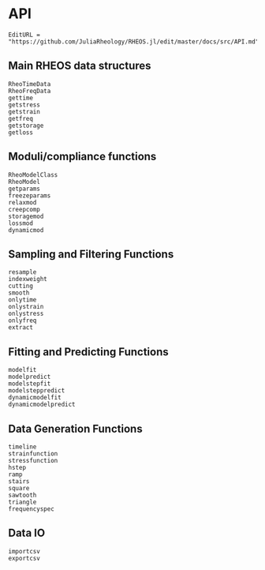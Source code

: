 # API
```@meta
EditURL = "https://github.com/JuliaRheology/RHEOS.jl/edit/master/docs/src/API.md"
```

## Main RHEOS data structures
```@docs
RheoTimeData
RheoFreqData
gettime
getstress
getstrain
getfreq
getstorage
getloss
```

## Moduli/compliance functions
```@docs
RheoModelClass
RheoModel
getparams
freezeparams
relaxmod
creepcomp
storagemod
lossmod
dynamicmod
```

## Sampling and Filtering Functions
```@docs
resample
indexweight
cutting
smooth
onlytime
onlystrain
onlystress
onlyfreq
extract
```

## Fitting and Predicting Functions
```@docs
modelfit
modelpredict
modelstepfit
modelsteppredict
dynamicmodelfit
dynamicmodelpredict
```

## Data Generation Functions
```@docs
timeline
strainfunction
stressfunction
hstep
ramp
stairs
square
sawtooth
triangle
frequencyspec
```

## Data IO
```@docs
importcsv
exportcsv
```
